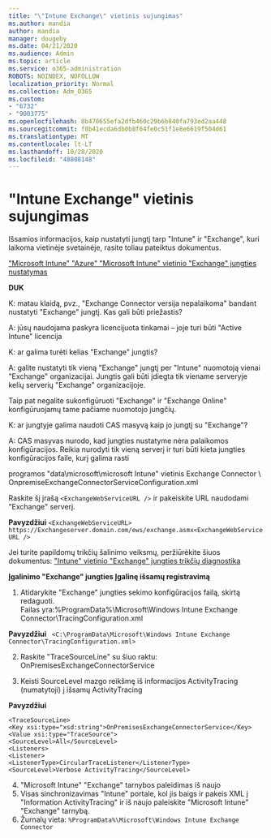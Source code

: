 ```yaml
---
title: "\"Intune Exchange\" vietinis sujungimas"
ms.author: mandia
author: mandia
manager: dougeby
ms.date: 04/21/2020
ms.audience: Admin
ms.topic: article
ms.service: o365-administration
ROBOTS: NOINDEX, NOFOLLOW
localization_priority: Normal
ms.collection: Adm_O365
ms.custom:
- "6732"
- "9003775"
ms.openlocfilehash: 8b470655efa2dfb460c29b6b840fa793ed2aa448
ms.sourcegitcommit: f8b41ecda6db0b8f64fe0c51f1e8e6619f504d61
ms.translationtype: MT
ms.contentlocale: lt-LT
ms.lasthandoff: 10/28/2020
ms.locfileid: "48808148"
---
```

# <a name="intune-exchange-on-premise-connector"></a>"Intune Exchange" vietinis sujungimas

Išsamios informacijos, kaip nustatyti jungtį tarp "Intune" ir "Exchange", kuri laikoma vietinėje svetainėje, rasite toliau pateiktus dokumentus.

["Microsoft Intune" "Azure" "Microsoft Intune" vietinio "Exchange" jungties nustatymas](https://docs.microsoft.com/intune/exchange-connector-install)

**DUK**

K: matau klaidą, pvz., "Exchange Connector versija nepalaikoma" bandant nustatyti "Exchange" jungtį. Kas gali būti priežastis?

A: jūsų naudojama paskyra licencijuota tinkamai – joje turi būti "Active Intune" licencija

K: ar galima turėti kelias "Exchange" jungtis?

A: galite nustatyti tik vieną "Exchange" jungtį per "Intune" nuomotoją vienai "Exchange" organizacijai. Jungtis gali būti įdiegta tik viename serveryje kelių serverių "Exchange" organizacijoje.

Taip pat negalite sukonfigūruoti "Exchange" ir "Exchange Online" konfigūruojamų tame pačiame nuomotojo jungčių.

K: ar jungtyje galima naudoti CAS masyvą kaip jo jungtį su "Exchange"?

A: CAS masyvas nurodo, kad jungties nustatyme nėra palaikomos konfigūracijos. Reikia nurodyti tik vieną serverį ir turi būti kieta jungties konfigūracijos faile, kurį galima rasti

programos "data\microsoft\microsoft Intune" vietinis Exchange Connector \ OnpremiseExchangeConnectorServiceConfiguration.xml

Raskite šį įrašą ```<ExchangeWebServiceURL />``` ir pakeiskite URL naudodami "Exchange" serverį.

**Pavyzdžiui**
```<ExchangeWebServiceURL> https://Exchangeserver.domain.com/ews/exchange.asmx<ExchangeWebServiceURL />```

Jei turite papildomų trikčių šalinimo veiksmų, peržiūrėkite šiuos dokumentus: ["Intune" vietinio "Exchange" jungties trikčių diagnostika](https://support.microsoft.com/help/4471887/troubleshooting-exchange-connector-in-microsoft-intune)

**Įgalinimo "Exchange" jungties Įgalinę išsamų registravimą**

1. Atidarykite "Exchange" jungties sekimo konfigūracijos failą, skirtą redaguoti.  
Failas yra:%ProgramData%\Microsoft\Windows Intune Exchange Connector\TracingConfiguration.xml  

**Pavyzdžiui**
``` <C:\ProgramData\Microsoft\Windows Intune Exchange Connector\TracingConfiguration.xml>```
  
2. Raskite "TraceSourceLine" su šiuo raktu: OnPremisesExchangeConnectorService  
  
3. Keisti SourceLevel mazgo reikšmę iš informacijos ActivityTracing (numatytoji) į išsamų ActivityTracing  

**Pavyzdžiui**
```
<TraceSourceLine>  
<Key xsi:type="xsd:string">OnPremisesExchangeConnectorService</Key>  
<Value xsi:type="TraceSource">  
<SourceLevel>All</SourceLevel>  
<Listeners>  
<Listener>  
<ListenerType>CircularTraceListener</ListenerType>
<SourceLevel>Verbose ActivityTracing</SourceLevel>
```
4. "Microsoft Intune" "Exchange" tarnybos paleidimas iš naujo  
5. Visas sinchronizavimas "Intune" portale, kol jis baigs ir pakeis XML į "Information ActivityTracing" ir iš naujo paleiskite "Microsoft Intune" "Exchange" tarnybą.  
6. Žurnalų vieta: `%ProgramData%\Microsoft\Windows Intune Exchange Connector`